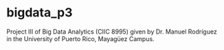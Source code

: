 # bigdata_p3
Project III of Big Data Analytics (CIIC 8995) given by Dr. Manuel Rodríguez in the University of Puerto Rico, Mayagüez Campus.
